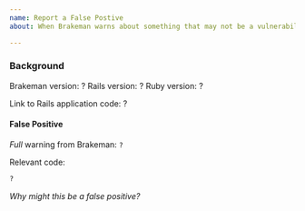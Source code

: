 ```yaml
---
name: Report a False Postive
about: When Brakeman warns about something that may not be a vulnerability

---
```


### Background

Brakeman version: ?
Rails version: ?
Ruby version: ?

Link to Rails application code: ?
#### False Positive

*Full* warning from Brakeman: `?`

Relevant code:

```ruby
?
```

_Why might this be a false positive?_
